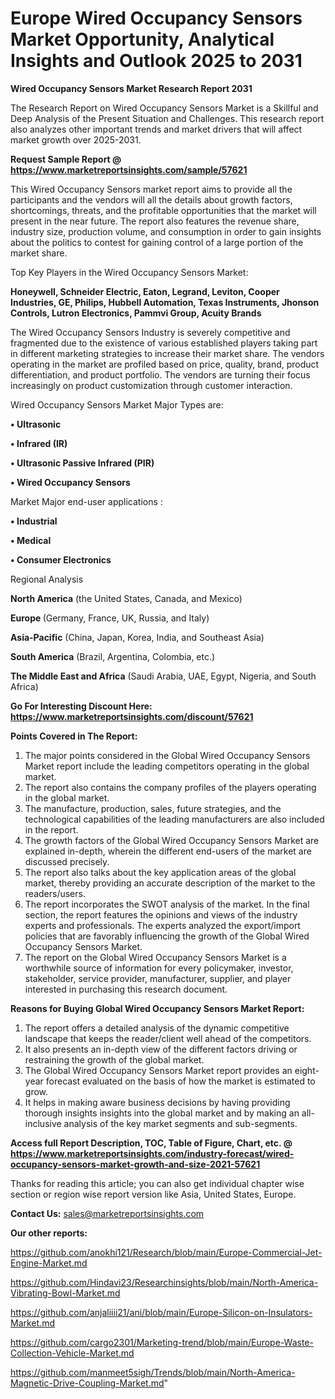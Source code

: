 # Europe Wired Occupancy Sensors Market Opportunity, Analytical Insights and Outlook 2025 to 2031

<strong>Wired Occupancy Sensors Market Research Report 2031</strong>

The Research Report on Wired Occupancy Sensors Market is a Skillful and Deep Analysis of the Present Situation and Challenges. This research report also analyzes other important trends and market drivers that will affect market growth over 2025-2031.

<strong>Request Sample Report @ <a href=https://www.marketreportsinsights.com/sample/57621>https://www.marketreportsinsights.com/sample/57621</a></strong>

This Wired Occupancy Sensors market report aims to provide all the participants and the vendors will all the details about growth factors, shortcomings, threats, and the profitable opportunities that the market will present in the near future. The report also features the revenue share, industry size, production volume, and consumption in order to gain insights about the politics to contest for gaining control of a large portion of the market share.

Top Key Players in the Wired Occupancy Sensors Market:

<strong>Honeywell, Schneider Electric, Eaton, Legrand, Leviton, Cooper Industries, GE, Philips, Hubbell Automation, Texas Instruments, Jhonson Controls, Lutron Electronics, Pammvi Group, Acuity Brands</strong>

The Wired Occupancy Sensors Industry is severely competitive and fragmented due to the existence of various established players taking part in different marketing strategies to increase their market share. The vendors operating in the market are profiled based on price, quality, brand, product differentiation, and product portfolio. The vendors are turning their focus increasingly on product customization through customer interaction.

Wired Occupancy Sensors Market Major Types are:

<strong>• Ultrasonic

• Infrared (IR)

• Ultrasonic Passive Infrared (PIR)

• Wired Occupancy Sensors</strong>

Market Major end-user applications :

<strong>• Industrial

• Medical

• Consumer Electronics</strong>

Regional Analysis

</u><strong><b>North America</b></strong> (the United States, Canada, and Mexico)

<strong><b>Europe </b></strong>(Germany, France, UK, Russia, and Italy)

<strong><b>Asia-Pacific</b></strong> (China, Japan, Korea, India, and Southeast Asia)

<strong><b>South America</b></strong> (Brazil, Argentina, Colombia, etc.)

<strong><b>The Middle East and Africa</b></strong> (Saudi Arabia, UAE, Egypt, Nigeria, and South Africa)

<strong>Go For Interesting Discount Here: <a href=https://www.marketreportsinsights.com/discount/57621>https://www.marketreportsinsights.com/discount/57621</a></strong>

<strong>Points Covered in The Report:</strong>
<ol>
  <li>The major points considered in the Global Wired Occupancy Sensors Market report include the leading competitors operating in the global market.</li>
  <li>The report also contains the company profiles of the players operating in the global market.</li>
  <li>The manufacture, production, sales, future strategies, and the technological capabilities of the leading manufacturers are also included in the report.</li>
  <li>The growth factors of the Global Wired Occupancy Sensors Market are explained in-depth, wherein the different end-users of the market are discussed precisely.</li>
  <li>The report also talks about the key application areas of the global market, thereby providing an accurate description of the market to the readers/users.</li>
  <li>The report incorporates the SWOT analysis of the market. In the final section, the report features the opinions and views of the industry experts and professionals. The experts analyzed the export/import policies that are favorably influencing the growth of the Global Wired Occupancy Sensors Market.</li>
  <li>The report on the Global Wired Occupancy Sensors Market is a worthwhile source of information for every policymaker, investor, stakeholder, service provider, manufacturer, supplier, and player interested in purchasing this research document.</li>
</ol>
<strong>Reasons for Buying Global Wired Occupancy Sensors Market Report:</strong>

<ol>
  <li>The report offers a detailed analysis of the dynamic competitive landscape that keeps the reader/client well ahead of the competitors.</li>
  <li>It also presents an in-depth view of the different factors driving or restraining the growth of the global market.</li>
  <li>The Global Wired Occupancy Sensors Market report provides an eight-year forecast evaluated on the basis of how the market is estimated to grow.</li>
  <li>It helps in making aware business decisions by having providing thorough insights insights into the global market and by making an all-inclusive analysis of the key market segments and sub-segments.</li>
</ol>
<strong>Access full Report Description, TOC, Table of Figure, Chart, etc. @ <a href=https://www.marketreportsinsights.com/industry-forecast/wired-occupancy-sensors-market-growth-and-size-2021-57621>https://www.marketreportsinsights.com/industry-forecast/wired-occupancy-sensors-market-growth-and-size-2021-57621</a></strong>


Thanks for reading this article; you can also get individual chapter wise section or region wise report version like Asia, United States, Europe.

<strong>Contact Us:</strong>
sales@marketreportsinsights.com

<strong>Our other reports:</strong>

<a href=https://github.com/anokhi121/Research/blob/main/Europe-Commercial-Jet-Engine-Market.md>https://github.com/anokhi121/Research/blob/main/Europe-Commercial-Jet-Engine-Market.md</a>

<a href=https://github.com/Hindavi23/Researchinsights/blob/main/North-America-Vibrating-Bowl-Market.md>https://github.com/Hindavi23/Researchinsights/blob/main/North-America-Vibrating-Bowl-Market.md</a>

<a href=https://github.com/anjaliiii21/ani/blob/main/Europe-Silicon-on-Insulators-Market.md>https://github.com/anjaliiii21/ani/blob/main/Europe-Silicon-on-Insulators-Market.md</a>

<a href=https://github.com/cargo2301/Marketing-trend/blob/main/Europe-Waste-Collection-Vehicle-Market.md>https://github.com/cargo2301/Marketing-trend/blob/main/Europe-Waste-Collection-Vehicle-Market.md</a>

<a href=https://github.com/manmeet5sigh/Trends/blob/main/North-America-Magnetic-Drive-Coupling-Market.md>https://github.com/manmeet5sigh/Trends/blob/main/North-America-Magnetic-Drive-Coupling-Market.md</a>"
